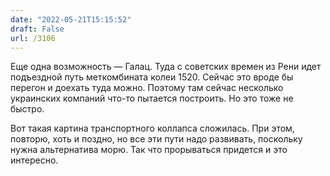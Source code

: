 ```yaml
---
date: "2022-05-21T15:15:52"
draft: False
url: /3106
---
```


Еще одна возможность — Галац. Туда с советских времен из Рени идет подъездной путь меткомбината колеи 1520. Сейчас это вроде бы перегон и доехать туда можно. Поэтому там сейчас несколько украинских компаний что-то пытается построить. Но это тоже не быстро.

Вот такая картина транспортного коллапса сложилась. При этом, повторю, хоть и поздно, но все эти пути надо развивать, поскольку нужна альтернатива морю. Так что прорываться придется и это интересно.
